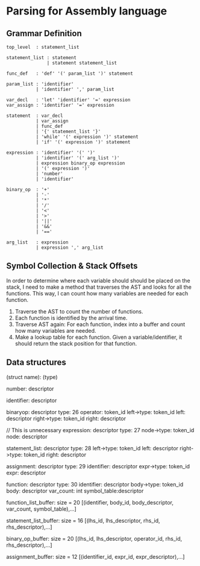 # Parsing for Assembly language

## Grammar Definition

```ebnf
top_level  : statement_list

statement_list : statement
               | statement statement_list

func_def   : 'def' '(' param_list ')' statement

param_list : 'identifier'
           | 'identifier' ',' param_list

var_decl   : 'let' 'identifier' '=' expression
var_assign : 'identifier' '=' expression

statement  : var_decl
           | var_assign
           | func_def
           | '{' statement_list '}'
           | 'while' '(' expression ')' statement
           | 'if' '(' expression ')' statement

expression : 'identifier' '(' ')'
           | 'identifier' '(' arg_list ')'
           | expression binary_op expression
           | '(' expression ')'
           | 'number'
           | 'identifier'

binary_op  : '+'
           | '-'
           | '*'
           | '/'
           | '<'
           | '>'
           | '||'
           | '&&'
           | '=='

arg_list   : expression
           | expression ',' arg_list
```

## Symbol Collection & Stack Offsets

In order to determine where each variable should should be placed on the stack, I need to make a method that traverses the AST and looks for all the functions. This way, I can count how many variables are needed for each function.

1. Traverse the AST to count the number of functions.
2. Each function is identified by the arrival time.
3. Traverse AST again: For each function, index into a buffer and count how many variables are needed.
4. Make a lookup table for each function. Given a variable/identifier, it should return the stack position for that function.

## Data structures

(struct name):   (type)

number:          descriptor

identifier:      descriptor

binaryop:        descriptor
    type: 26
    operator:    token_id
    left->type:  token_id
    left:        descriptor
    right->type: token_id
    right:       descriptor

// This is unnecessary
expression:      descriptor
    type: 27
    node->type:  token_id
    node:        descriptor

statement_list:  descriptor
    type: 28
    left->type:  token_id
    left:        descriptor
    right->type: token_id
    right:       descriptor

assignment:      descriptor
    type: 29
    identifier:  descriptor
    expr->type:  token_id
    expr:        descriptor

function:        descriptor
    type: 30
    identifier:  descriptor
    body->type:  token_id
    body:        descriptor
    var_count:   int
    symbol_table:descriptor

function_list_buffer: size = 20
    [(identifier, body_id, body_descriptor, var_count, symbol_table),...]

statement_list_buffer: size = 16
    [(lhs_id, lhs_descriptor, rhs_id, rhs_descriptor),...]

binary_op_buffer: size = 20
    [(lhs_id, lhs_descriptor, operator_id, rhs_id, rhs_descriptor),...]

assignment_buffer: size = 12
    [(identifier_id, expr_id, expr_descriptor),...]
